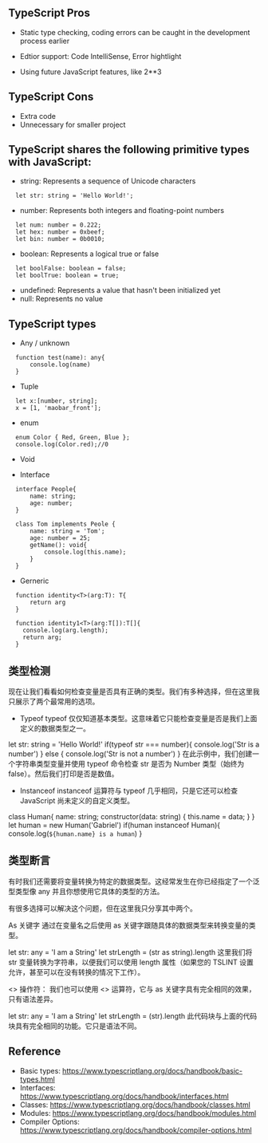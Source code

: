 
## TypeScript Pros
- Static type checking, coding errors can be caught in the development process earlier
- Edtior support: Code IntelliSense, Error hightlight

- Using future JavaScript features, like 2**3

## TypeScript Cons
- Extra code
- Unnecessary for smaller project


## TypeScript shares the following primitive types with JavaScript:
- string: Represents a sequence of Unicode characters
```
  let str: string = 'Hello World!';
```
- number: Represents both integers and floating-point numbers
```
  let num: number = 0.222;
  let hex: number = 0xbeef;
  let bin: number = 0b0010;
```
- boolean: Represents a logical true or false
```
  let boolFalse: boolean = false;
  let boolTrue: boolean = true;
```
- undefined: Represents a value that hasn't been initialized yet
- null: Represents no value

## TypeScript types
- Any / unknown
```
  function test(name): any{
      console.log(name)
  }
```
- Tuple
```
  let x:[number, string];
  x = [1, 'maobar_front'];
```
- enum
```
  enum Color { Red, Green, Blue };
  console.log(Color.red);//0
```
- Void

- Interface
```
  interface People{
      name: string;
      age: number;
  }
  
  class Tom implements Peole {
      name: string = 'Tom';
      age: number = 25;
      getName(): void{ 
          console.log(this.name);
      }
  }
```

- Gerneric
```
  function identity<T>(arg:T): T{
      return arg
  }

  function identity1<T>(arg:T[]):T[]{
    console.log(arg.length);
    return arg;
  }
```

## 类型检测
现在让我们看看如何检查变量是否具有正确的类型。我们有多种选择，但在这里我只展示了两个最常用的选项。

- Typeof
typeof 仅仅知道基本类型。这意味着它只能检查变量是否是我们上面定义的数据类型之一。

let str: string = 'Hello World!'
if(typeof str === number){
 console.log('Str is a number')
} else {
 console.log('Str is not a number')
}
在此示例中，我们创建一个字符串类型变量并使用 typeof 命令检查 str 是否为 Number 类型（始终为 false）。然后我们打印是否是数值。

- Instanceof
instanceof 运算符与 typeof 几乎相同，只是它还可以检查 JavaScript 尚未定义的自定义类型。

class Human{
 name: string;
 constructor(data: string) {
  this.name = data;
 }
}
let human = new Human('Gabriel')
if(human instanceof Human){
 console.log(`${human.name} is a human`)
}

## 类型断言
有时我们还需要将变量转换为特定的数据类型。这经常发生在你已经指定了一个泛型类型像 any 并且你想使用它具体的类型的方法。

有很多选择可以解决这个问题，但在这里我只分享其中两个。

As 关键字
通过在变量名之后使用 as 关键字跟随具体的数据类型来转换变量的类型。

let str: any = 'I am a String'
let strLength = (str as string).length
这里我们将 str 变量转换为字符串，以便我们可以使用 length 属性（如果您的 TSLINT 设置允许，甚至可以在没有转换的情况下工作）。

<> 操作符：
我们也可以使用 <> 运算符，它与 as 关键字具有完全相同的效果，只有语法差异。

let str: any = 'I am a String'
let strLength = (<string>str).length
此代码块与上面的代码块具有完全相同的功能。它只是语法不同。



## Reference
- Basic types: https://www.typescriptlang.org/docs/handbook/basic-types.html
- Interfaces: https://www.typescriptlang.org/docs/handbook/interfaces.html
- Classes: https://www.typescriptlang.org/docs/handbook/classes.html
- Modules: https://www.typescriptlang.org/docs/handbook/modules.html
- Compiler Options: https://www.typescriptlang.org/docs/handbook/compiler-options.html